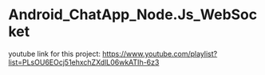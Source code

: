 # Android_ChatApp_Node.Js_WebSocket

youtube link for this project: https://www.youtube.com/playlist?list=PLsOU6EOcj51ehxchZXdlL06wkATIh-6z3
